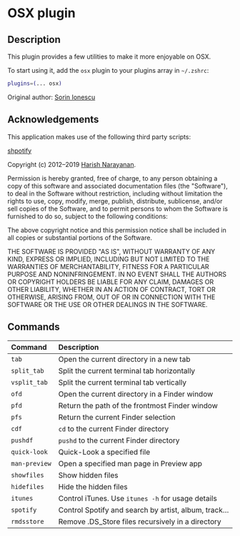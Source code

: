 # OSX plugin

## Description

This plugin provides a few utilities to make it more enjoyable on OSX.

To start using it, add the `osx` plugin to your plugins array in `~/.zshrc`:

```zsh
plugins=(... osx)
```

Original author: [Sorin Ionescu](https://github.com/sorin-ionescu)

## Acknowledgements

This application makes use of the following third party scripts:

[shpotify](https://github.com/hnarayanan/shpotify)

Copyright (c) 2012–2019 [Harish Narayanan](https://harishnarayanan.org/).

Permission is hereby granted, free of charge, to any person obtaining
a copy of this software and associated documentation files (the
"Software"), to deal in the Software without restriction, including
without limitation the rights to use, copy, modify, merge, publish,
distribute, sublicense, and/or sell copies of the Software, and to
permit persons to whom the Software is furnished to do so, subject to
the following conditions:

The above copyright notice and this permission notice shall be
included in all copies or substantial portions of the Software.

THE SOFTWARE IS PROVIDED "AS IS", WITHOUT WARRANTY OF ANY KIND,
EXPRESS OR IMPLIED, INCLUDING BUT NOT LIMITED TO THE WARRANTIES OF
MERCHANTABILITY, FITNESS FOR A PARTICULAR PURPOSE AND
NONINFRINGEMENT. IN NO EVENT SHALL THE AUTHORS OR COPYRIGHT HOLDERS BE
LIABLE FOR ANY CLAIM, DAMAGES OR OTHER LIABILITY, WHETHER IN AN ACTION
OF CONTRACT, TORT OR OTHERWISE, ARISING FROM, OUT OF OR IN CONNECTION
WITH THE SOFTWARE OR THE USE OR OTHER DEALINGS IN THE SOFTWARE.


## Commands

| Command         | Description                                         |
| :-------------- | :-------------------------------------------------- |
| `tab`           | Open the current directory in a new tab             |
| `split_tab`     | Split the current terminal tab horizontally         |
| `vsplit_tab`    | Split the current terminal tab vertically           |
| `ofd`           | Open the current directory in a Finder window       |
| `pfd`           | Return the path of the frontmost Finder window      |
| `pfs`           | Return the current Finder selection                 |
| `cdf`           | `cd` to the current Finder directory                |
| `pushdf`        | `pushd` to the current Finder directory             |
| `quick-look`    | Quick-Look a specified file                         |
| `man-preview`   | Open a specified man page in Preview app            |
| `showfiles`     | Show hidden files                                   |
| `hidefiles`     | Hide the hidden files                               |
| `itunes`        | Control iTunes. Use `itunes -h` for usage details   |
| `spotify`       | Control Spotify and search by artist, album, track… |
| `rmdsstore`     | Remove .DS\_Store files recursively in a directory  |
